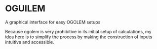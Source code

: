 # OGUILEM
A graphical interface for easy OGOLEM setups

Because ogolem is very prohibitive in its initial setup of calculations, my idea here is to simplify the process by making the construction of inputs intuitive and accessible.
